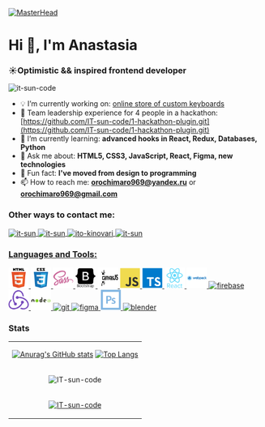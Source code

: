 [![MasterHead](https://i.pinimg.com/originals/90/98/af/9098af46618ae23b66ff6f078f90e72f.png)](https://IT-sun-code.io)

<h1>Hi 👋, I'm Anastasia</h1>
<h3>☀️Optimistic && inspired frontend developer</h3>
<p> <img src="https://komarev.com/ghpvc/?username=it-sun-code&label=Profile%20views&color=0e75b6&style=flat" alt="it-sun-code" /> </p>

- 💡 I’m currently working on: [online store of custom keyboards](https://github.com/IT-sun-code/Custom-keyboards.git)
- 💪 Team leadership experience for 4 people in a hackathon: [https://github.com/IT-sun-code/1-hackathon-plugin.git](https://github.com/IT-sun-code/1-hackathon-plugin.git)
- 🌱 I’m currently learning: **advanced hooks in React, Redux, Databases, Python**
- 💬 Ask me about: **HTML5, CSS3, JavaScript, React, Figma, new technologies**
- 👀 Fun fact: **I've moved from design to programming**
- 📫 How to reach me: **orochimaro969@yandex.ru** or **orochimaro969@gmail.com**

<h3 align="left">Other ways to contact me:</h3>
<p align="left" class="align-bottom">
<a href="https://discordapp.com/users/695697540732944475/" target="blank"><img align="center" src="https://static.vecteezy.com/system/resources/previews/006/892/625/original/discord-logo-icon-editorial-free-vector.jpg" alt="it-sun" height="40" width="40" />
<a href="https://t.me/ITo_sun" target="blank"><img align="center" src="https://static.tildacdn.com/tild6661-3337-4233-a336-353530363538/telegram-1.png" alt="it-sun" height="50" width="50" />
<a href="https://codepen.io/ito-kinovari" target="blank"><img align="center" src="https://raw.githubusercontent.com/rahuldkjain/github-profile-readme-generator/master/src/images/icons/Social/codepen.svg" alt="ito-kinovari" height="40" width="40" />
<a href="https://www.behance.net/it-sun" target="blank"><img align="center" src="https://raw.githubusercontent.com/rahuldkjain/github-profile-readme-generator/master/src/images/icons/Social/behance.svg" alt="it-sun" height="40" width="40" />
</p>

<h3 align="left">Languages and Tools:</h3>
<p align="left">
<a href="https://www.w3.org/html/" target="_blank" rel="noreferrer"> <img src="https://raw.githubusercontent.com/devicons/devicon/master/icons/html5/html5-original-wordmark.svg" alt="html5" width="40" height="40"/> </a>
<a href="https://www.w3schools.com/css/" target="_blank" rel="noreferrer"> <img src="https://raw.githubusercontent.com/devicons/devicon/master/icons/css3/css3-original-wordmark.svg" alt="css3" width="40" height="40"/> </a>
<a href="https://sass-lang.com" target="_blank" rel="noreferrer"> <img src="https://raw.githubusercontent.com/devicons/devicon/master/icons/sass/sass-original.svg" alt="sass" width="40" height="40"/> </a>
<a href="https://getbootstrap.com" target="_blank" rel="noreferrer"> <img src="https://raw.githubusercontent.com/devicons/devicon/master/icons/bootstrap/bootstrap-plain-wordmark.svg" alt="bootstrap" width="40" height="40"/> </a>
<a href="https://canvasjs.com" target="_blank" rel="noreferrer"> <img src="https://raw.githubusercontent.com/Hardik0307/Hardik0307/master/assets/canvasjs-charts.svg" alt="canvasjs" width="40" height="40"/> </a>
<a href="https://developer.mozilla.org/en-US/docs/Web/JavaScript" target="_blank" rel="noreferrer"> <img src="https://raw.githubusercontent.com/devicons/devicon/master/icons/javascript/javascript-original.svg" alt="javascript" width="40" height="40"/> </a>
<a href="https://www.typescriptlang.org/" target="_blank" rel="noreferrer"> <img src="https://raw.githubusercontent.com/devicons/devicon/master/icons/typescript/typescript-original.svg" alt="typescript" width="40" height="40"/> </a>
<a href="https://reactjs.org/" target="_blank" rel="noreferrer"> <img src="https://raw.githubusercontent.com/devicons/devicon/master/icons/react/react-original-wordmark.svg" alt="react" width="40" height="40"/> </a>
<a href="https://webpack.js.org" target="_blank" rel="noreferrer"> <img src="https://raw.githubusercontent.com/devicons/devicon/d00d0969292a6569d45b06d3f350f463a0107b0d/icons/webpack/webpack-original-wordmark.svg" alt="webpack" width="40" height="40"/> </a>
<a href="https://firebase.google.com/" target="_blank" rel="noreferrer"> <img src="https://www.vectorlogo.zone/logos/firebase/firebase-icon.svg" alt="firebase" width="40" height="40"/> </a>
<a href="https://redux.js.org" target="_blank" rel="noreferrer"> <img src="https://raw.githubusercontent.com/devicons/devicon/master/icons/redux/redux-original.svg" alt="redux" width="40" height="40"/> </a>
<a href="https://nodejs.org" target="_blank" rel="noreferrer"> <img src="https://raw.githubusercontent.com/devicons/devicon/master/icons/nodejs/nodejs-original-wordmark.svg" alt="nodejs" width="40" height="40"/> </a>
<a href="https://git-scm.com/" target="_blank" rel="noreferrer"> <img src="https://www.vectorlogo.zone/logos/git-scm/git-scm-icon.svg" alt="git" width="40" height="40"/> </a>
<a href="https://www.figma.com/" target="_blank" rel="noreferrer"> <img src="https://www.vectorlogo.zone/logos/figma/figma-icon.svg" alt="figma" width="40" height="40"/> </a>
<a href="https://www.photoshop.com/en" target="_blank" rel="noreferrer"> <img src="https://raw.githubusercontent.com/devicons/devicon/master/icons/photoshop/photoshop-line.svg" alt="photoshop" width="40" height="40"/> </a>
<a href="https://www.blender.org/" target="_blank" rel="noreferrer"> <img src="https://download.blender.org/branding/community/blender_community_badge_white.svg" alt="blender" width="40" height="40"/> </a></p>

<h3 align="left">Stats</h3>
<table>
  <tr align="center">
    <td> 

[![Anurag's GitHub stats](https://github-readme-stats.vercel.app/api?username=IT-sun-code&theme=radical)](https://github.com/anuraghazra/github-readme-stats)
[![Top Langs](https://github-readme-stats.vercel.app/api/top-langs/?username=IT-sun-code&theme=radical&layout=compact)](https://github.com/anuraghazra/github-readme-stats)

  </tr>
    <tr>
    <td colspan="2">
        <p align="center"><img src="https://github-readme-streak-stats.herokuapp.com/?user=IT-sun-code&theme=radical&hide_border=true&stroke=0000&background=0D1117&ring=e05397&fire=e05397&currStreakLabel=e05397" alt="IT-sun-code" /></p>
    </td>
   </tr>
    <tr>
    <td colspan="2">
        <p align="center"> <a href="https://github.com/IT-sun-code"><img src="https://github-profile-trophy.vercel.app/?username=IT-sun-code&margin-w=5&theme=radical" alt="IT-sun-code" /></a> </p>
    </td>
   </tr>
</table>
